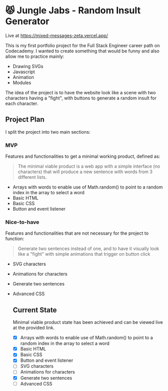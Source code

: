 # 😾 Jungle Jabs - Random Insult Generator

Live at https://mixed-messages-zeta.vercel.app/

This is my first portfolio project for the Full Stack Engineer career path on Codecademy. I wanted to create something that would be funny and also allow me to practice mainly:

- Drawing SVGs
- Javascript
- Animation
- Modules
  
The idea of the project is to have the website look like a scene with two characters having a "fight", with buttons to generate a random insult for each character.

## Project Plan

I split the project into two main sections:

### MVP

Features and functionalities to get a minimal working product, defined as:

> The minimal viable product is a web app with a simple interface (no characters) that will produce a new sentence with words from 3 different lists.

- Arrays with words to enable use of Math.random() to point to a random index in the array to select a word
- Basic HTML
- Basic CSS
- Button and event listener

### Nice-to-have

Features and functionalities that are not necessary for the project to function:

> Generate two sentences instead of one, and to have it visually look like a "fight" with simple animations that trigger on button click

- SVG characters
- Animations for characters
- Generate two sentences
- Advanced CSS

  ## Current State
  Minimal viable product state has been achieved and can be viewed live at the provided link.
  - [x] Arrays with words to enable use of Math.random() to point to a random index in the array to select a word
  - [x] Basic HTML
  - [x] Basic CSS
  - [x] Button and event listener
  - [ ] SVG characters
  - [ ] Animations for characters
  - [x] Generate two sentences
  - [ ] Advanced CSS 
